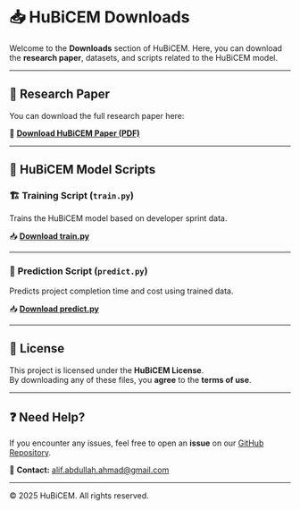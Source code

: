 # 📥 HuBiCEM Downloads  

Welcome to the **Downloads** section of HuBiCEM. Here, you can download the **research paper**, datasets, and scripts related to the HuBiCEM model.

---

## 📄 Research Paper  
You can download the full research paper here:  

🔗 **[Download HuBiCEM Paper (PDF)](https://hubicem.github.io/HuBiCEM-paper.pdf)**  

---

## 🚀 HuBiCEM Model Scripts  

### 🏗 **Training Script (`train.py`)**  
Trains the HuBiCEM model based on developer sprint data.  

📥 **[Download train.py](https://github.com/HuBiCEM/model/blob/main/src/train.py)**  

---

### 🔄 **Prediction Script (`predict.py`)**  
Predicts project completion time and cost using trained data.  

📥 **[Download predict.py](https://github.com/HuBiCEM/model/blob/main/src/predict.py)**  

---

## 📜 License  
This project is licensed under the **HuBiCEM License**.  
By downloading any of these files, you **agree** to the **terms of use**.  

---

## ❓ Need Help?  
If you encounter any issues, feel free to open an **issue** on our [GitHub Repository](https://github.com/HuBiCEM/model).  

📧 **Contact:** alif.abdullah.ahmad@gmail.com  

---

© 2025 HuBiCEM. All rights reserved.
